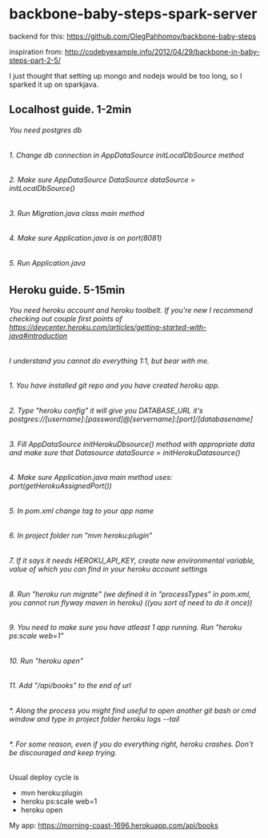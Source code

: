 # backbone-baby-steps-spark-server

backend for this:
https://github.com/OlegPahhomov/backbone-baby-steps

inspiration from:
http://codebyexample.info/2012/04/29/backbone-in-baby-steps-part-2-5/

I just thought that setting up mongo and nodejs would be too long, so I sparked it up on sparkjava.


## Localhost guide. 1-2min
###### You need postgres db
######  1. Change db connection in AppDataSource initLocalDbSource method
###### 2. Make sure AppDataSource DataSource dataSource = initLocalDbSource()
###### 3. Run Migration.java class main method
###### 4. Make sure Application.java is on port(8081)
###### 5. Run Application.java


## Heroku guide. 5-15min
###### You need heroku account and heroku toolbelt. If you're new I recommend checking out couple first points of https://devcenter.heroku.com/articles/getting-started-with-java#introduction
###### I understand you cannot do everything 1:1, but bear with me.
###### 1. You have installed git repo and you have created heroku app.
###### 2. Type "heroku config" it will give you DATABASE_URL it's postgres://[username]:[password]@[servername]:[port]/[databasename]
###### 3. Fill AppDataSource initHerokuDbsource() method with appropriate data and make sure that Datasource dataSource = initHerokuDatasource()
###### 4. Make sure Application.java main method uses: port(getHerokuAssignedPort())
###### 5. In pom.xml change <appName> tag to your app name
###### 6. In project folder run "mvn heroku:plugin"
###### 7. If it says it needs HEROKU_API_KEY, create new environmental variable, value of which you can find in your heroku account settings
###### 8. Run "heroku run migrate" (we defined it in "processTypes" in pom.xml, you cannot run flyway maven in heroku)  ((you sort of need to do it once))
###### 9. You need to make sure you have atleast 1 app running. Run "heroku ps:scale web=1"
###### 10. Run "heroku open"
###### 11. Add "/api/books" to the end of url

###### *. Along the process you might find useful to open another git bash or cmd window and type in project folder heroku logs --tail
###### *. For some reason, even if you do everything right, heroku crashes. Don't be discouraged and keep trying.

Usual deploy cycle is
* mvn heroku:plugin
* heroku ps:scale web=1
* heroku open

My app: https://morning-coast-1696.herokuapp.com/api/books